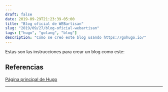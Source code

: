 ```yaml
---
---
draft: false
date: 2019-09-29T21:23:39-05:00
title: "Blog oficial de WEBartisan"
slug: "2019/09/27/blog-oficial-webartisan" 
tags: ["hugo", "golang", "blog"]
description: "Cómo se creó este blog usando https://gohugo.io/"
---
```


Estas son las instrucciones para crear un blog como este:

## Referencias
[Página principal de Hugo](https://gohugo.io/)


---
